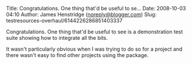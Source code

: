 Title: Congratulations.  One thing that'd be useful to se...
Date: 2008-10-03 04:10
Author: James Henstridge (noreply@blogger.com)
Slug: testresources-overhaul/6144226286851403337

Congratulations. One thing that'd be useful to see is a demonstration
test suite showing how to integrate all the bits.  
  
It wasn't particularly obvious when I was trying to do so for a project
and there wasn't easy to find other projects using the package.


